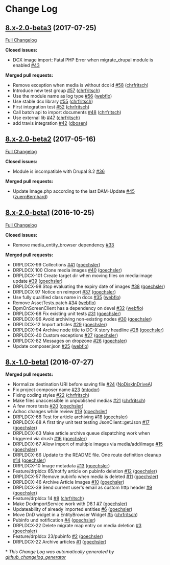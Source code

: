 # Change Log

## [8.x-2.0-beta3](https://github.com/BurdaMagazinOrg/module-dcx-integration/tree/8.x-2.0-beta3) (2017-07-25)
[Full Changelog](https://github.com/BurdaMagazinOrg/module-dcx-integration/compare/8.x-2.0-beta2...8.x-2.0-beta3)

**Closed issues:**

- DCX image import: Fatal PHP Error when migrate\_drupal module is enabled [\#43](https://github.com/BurdaMagazinOrg/module-dcx-integration/issues/43)

**Merged pull requests:**

- Remove exception when media is without dcx id [\#58](https://github.com/BurdaMagazinOrg/module-dcx-integration/pull/58) ([chrfritsch](https://github.com/chrfritsch))
- Introduce new test group [\#57](https://github.com/BurdaMagazinOrg/module-dcx-integration/pull/57) ([chrfritsch](https://github.com/chrfritsch))
- Use the module name as log type [\#56](https://github.com/BurdaMagazinOrg/module-dcx-integration/pull/56) ([webflo](https://github.com/webflo))
- Use stable dcx library [\#55](https://github.com/BurdaMagazinOrg/module-dcx-integration/pull/55) ([chrfritsch](https://github.com/chrfritsch))
- First integration test [\#52](https://github.com/BurdaMagazinOrg/module-dcx-integration/pull/52) ([chrfritsch](https://github.com/chrfritsch))
- Call batch api to import documents [\#48](https://github.com/BurdaMagazinOrg/module-dcx-integration/pull/48) ([chrfritsch](https://github.com/chrfritsch))
- Use external lib [\#47](https://github.com/BurdaMagazinOrg/module-dcx-integration/pull/47) ([chrfritsch](https://github.com/chrfritsch))
- add travis integration [\#42](https://github.com/BurdaMagazinOrg/module-dcx-integration/pull/42) ([dbosen](https://github.com/dbosen))

## [8.x-2.0-beta2](https://github.com/BurdaMagazinOrg/module-dcx-integration/tree/8.x-2.0-beta2) (2017-05-16)
[Full Changelog](https://github.com/BurdaMagazinOrg/module-dcx-integration/compare/8.x-2.0-beta1...8.x-2.0-beta2)

**Closed issues:**

- Module is incompatible with Drupal 8.2 [\#36](https://github.com/BurdaMagazinOrg/module-dcx-integration/issues/36)

**Merged pull requests:**

- Update Image.php according to the last DAM-Update [\#45](https://github.com/BurdaMagazinOrg/module-dcx-integration/pull/45) ([zuernBernhard](https://github.com/zuernBernhard))

## [8.x-2.0-beta1](https://github.com/BurdaMagazinOrg/module-dcx-integration/tree/8.x-2.0-beta1) (2016-10-25)
[Full Changelog](https://github.com/BurdaMagazinOrg/module-dcx-integration/compare/8.x-1.0-beta1...8.x-2.0-beta1)

**Closed issues:**

- Remove media\_entity\_browser dependency [\#33](https://github.com/BurdaMagazinOrg/module-dcx-integration/issues/33)

**Merged pull requests:**

- DRPLDCX-99 Collections [\#41](https://github.com/BurdaMagazinOrg/module-dcx-integration/pull/41) ([goechsler](https://github.com/goechsler))
- DRPLDCX 100 Clone media images [\#40](https://github.com/BurdaMagazinOrg/module-dcx-integration/pull/40) ([goechsler](https://github.com/goechsler))
- DRPLDCX-101 Create target dir when moving files on media:image update [\#39](https://github.com/BurdaMagazinOrg/module-dcx-integration/pull/39) ([goechsler](https://github.com/goechsler))
- DRPLDCX-98 Stop evaluating the expiry date of images [\#38](https://github.com/BurdaMagazinOrg/module-dcx-integration/pull/38) ([goechsler](https://github.com/goechsler))
- DRPLDCX 97 Notice on reimport [\#37](https://github.com/BurdaMagazinOrg/module-dcx-integration/pull/37) ([goechsler](https://github.com/goechsler))
- Use fully qualified class name in docs [\#35](https://github.com/BurdaMagazinOrg/module-dcx-integration/pull/35) ([webflo](https://github.com/webflo))
- Remove AssetTests.patch [\#34](https://github.com/BurdaMagazinOrg/module-dcx-integration/pull/34) ([webflo](https://github.com/webflo))
- DpmOnScreenClient has a dependency on devel [\#32](https://github.com/BurdaMagazinOrg/module-dcx-integration/pull/32) ([webflo](https://github.com/webflo))
- DRPLDCX-68 Fix existing unit tests [\#31](https://github.com/BurdaMagazinOrg/module-dcx-integration/pull/31) ([goechsler](https://github.com/goechsler))
- DRPLDCX-96 Avoid archiving non-existing nodes [\#30](https://github.com/BurdaMagazinOrg/module-dcx-integration/pull/30) ([goechsler](https://github.com/goechsler))
- DRPLDCX-12 Import articles [\#29](https://github.com/BurdaMagazinOrg/module-dcx-integration/pull/29) ([goechsler](https://github.com/goechsler))
- DRPLDCX-94 Archive node title to DC-X story headline [\#28](https://github.com/BurdaMagazinOrg/module-dcx-integration/pull/28) ([goechsler](https://github.com/goechsler))
- DRPLDCX-40 Custom exceptions [\#27](https://github.com/BurdaMagazinOrg/module-dcx-integration/pull/27) ([goechsler](https://github.com/goechsler))
- DRPLDCX-82 Messages on dropzone [\#26](https://github.com/BurdaMagazinOrg/module-dcx-integration/pull/26) ([goechsler](https://github.com/goechsler))
- Update composer.json [\#25](https://github.com/BurdaMagazinOrg/module-dcx-integration/pull/25) ([webflo](https://github.com/webflo))

## [8.x-1.0-beta1](https://github.com/BurdaMagazinOrg/module-dcx-integration/tree/8.x-1.0-beta1) (2016-07-27)
**Merged pull requests:**

- Normalize destination URI before saving file [\#24](https://github.com/BurdaMagazinOrg/module-dcx-integration/pull/24) ([NoDiskInDriveA](https://github.com/NoDiskInDriveA))
- Fix project composer name [\#23](https://github.com/BurdaMagazinOrg/module-dcx-integration/pull/23) ([mtodor](https://github.com/mtodor))
- Fixing coding styles [\#22](https://github.com/BurdaMagazinOrg/module-dcx-integration/pull/22) ([chrfritsch](https://github.com/chrfritsch))
- Make files unaccessible in unpublished medias [\#21](https://github.com/BurdaMagazinOrg/module-dcx-integration/pull/21) ([chrfritsch](https://github.com/chrfritsch))
- A few more tests [\#20](https://github.com/BurdaMagazinOrg/module-dcx-integration/pull/20) ([goechsler](https://github.com/goechsler))
- Adhoc changes while review [\#19](https://github.com/BurdaMagazinOrg/module-dcx-integration/pull/19) ([goechsler](https://github.com/goechsler))
- DRPLDCX-68 Test for article archiving [\#18](https://github.com/BurdaMagazinOrg/module-dcx-integration/pull/18) ([goechsler](https://github.com/goechsler))
- DRPLDCX-68 A first tiny unit test testing JsonClient::getJson [\#17](https://github.com/BurdaMagazinOrg/module-dcx-integration/pull/17) ([goechsler](https://github.com/goechsler))
- DRPLDCX-63 Make article archive queue dispatching work when triggered via drush [\#16](https://github.com/BurdaMagazinOrg/module-dcx-integration/pull/16) ([goechsler](https://github.com/goechsler))
- DRPLDCX-67 Allow import of multiple images via media/add/image [\#15](https://github.com/BurdaMagazinOrg/module-dcx-integration/pull/15) ([goechsler](https://github.com/goechsler))
- DRPLDCX-66 Update to the README file. One route definition cleanup [\#14](https://github.com/BurdaMagazinOrg/module-dcx-integration/pull/14) ([goechsler](https://github.com/goechsler))
- DRPLDCX-10 Image metadata [\#13](https://github.com/BurdaMagazinOrg/module-dcx-integration/pull/13) ([goechsler](https://github.com/goechsler))
- Feature/drpldcx 65/notify article on pubinfo deletion [\#12](https://github.com/BurdaMagazinOrg/module-dcx-integration/pull/12) ([goechsler](https://github.com/goechsler))
- DRPLDCX-57 Remove pubinfo when media is deleted [\#11](https://github.com/BurdaMagazinOrg/module-dcx-integration/pull/11) ([goechsler](https://github.com/goechsler))
- DRPLDCX-46 Archive Article Images [\#10](https://github.com/BurdaMagazinOrg/module-dcx-integration/pull/10) ([goechsler](https://github.com/goechsler))
- DRPLDCX-39 Send current user's email as custom http header [\#9](https://github.com/BurdaMagazinOrg/module-dcx-integration/pull/9) ([goechsler](https://github.com/goechsler))
- Feature/drpldcx 14 [\#8](https://github.com/BurdaMagazinOrg/module-dcx-integration/pull/8) ([chrfritsch](https://github.com/chrfritsch))
- Make DcxImportService work with D8.1 [\#7](https://github.com/BurdaMagazinOrg/module-dcx-integration/pull/7) ([goechsler](https://github.com/goechsler))
- Updateability of already imported entities [\#6](https://github.com/BurdaMagazinOrg/module-dcx-integration/pull/6) ([goechsler](https://github.com/goechsler))
- Move DnD widget in a EntityBrowser Widget [\#5](https://github.com/BurdaMagazinOrg/module-dcx-integration/pull/5) ([chrfritsch](https://github.com/chrfritsch))
- Pubinfo und notification [\#4](https://github.com/BurdaMagazinOrg/module-dcx-integration/pull/4) ([goechsler](https://github.com/goechsler))
- DRPLDCX-22 Delete migrate map entry on media deletion [\#3](https://github.com/BurdaMagazinOrg/module-dcx-integration/pull/3) ([goechsler](https://github.com/goechsler))
- Feature/drpldcx 23/pubinfo [\#2](https://github.com/BurdaMagazinOrg/module-dcx-integration/pull/2) ([goechsler](https://github.com/goechsler))
- DRPLDCX-22 Archive articles [\#1](https://github.com/BurdaMagazinOrg/module-dcx-integration/pull/1) ([goechsler](https://github.com/goechsler))



\* *This Change Log was automatically generated by [github_changelog_generator](https://github.com/skywinder/Github-Changelog-Generator)*